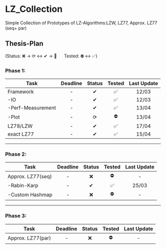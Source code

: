 # LZ_Collection

Simple Collection of Prototypes of LZ-Algorithms:LZW, LZ77, Approx. LZ77 (seq+ par)

## Thesis-Plan

(Status: ❌ &rarr; ⟳ &harr; ✔ &rarr; 🌟 &nbsp;&nbsp;&nbsp;&nbsp; Tested: ⛔ &harr; ✅)


### Phase 1:
|Task               |Deadline   |Status  |Tested     |Last Update|
|-------------------|:---------:|:------:|:---------:|:---------:|
|Framework          |-          |✔       |✅        |12/03      |
| -IO               |-          |✔       |✅        |12/03      |
| -Perf-Measurement |-          |✔       |✅        |13/04      |
| -Plot             |-          |⟳       |⛔        |13/04      |
|LZ78/LZW           |-          |✔       |✅        |17/04      |
|exact LZ77         |-          |✔       |✅        |15/04      |

---
### Phase 2:
|Task               |Deadline   |Status  |Tested     |Last Update|
|-------------------|:---------:|:------:|:---------:|:---------:|
|Approx. LZ77(seq)  |-          |❌     |⛔         |-          |
| -Rabin-Karp       |-          |✔      |✅         |25/03      |
| -Custom Hashmap   |-          |❌     |⛔         |-          |

---
### Phase 3:
|Task               |Deadline   |Status  |Tested     |Last Update|
|-------------------|:---------:|:------:|:---------:|:---------:|
|Approx. LZ77(par)  |-          |❌     |⛔         |-          |


